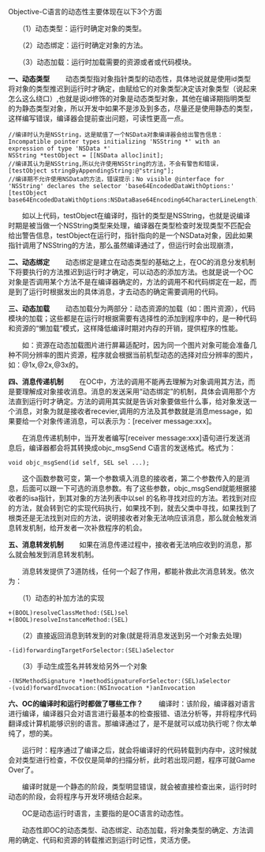 Objective-C语言的动态性主要体现在以下3个方面

　　（1）动态类型：运行时确定对象的类型。

　　（2）动态绑定：运行时确定对象的方法。

　　（3）动态加载：运行时加载需要的资源或者或代码模块。

**一、动态类型**
　　动态类型指对象指针类型的动态性，具体地说就是使用id类型将对象的类型推迟到运行时才确定，由赋给它的对象类型决定该对象类型（说起来怎么这么绕口）,也就是说id修饰的对象是动态类型对象，其他在编译期指明类型的为静态类型对象，所以开发中如果不是涉及到多态，尽量还是使用静态的类型，这样编写错误，编译器会提前查出问题，可读性更高一点。
```
//编译时认为是NSString，这是赋值了一个NSData对象编译器会给出警告信息：Incompatible pointer types initializing 'NSString *' with an expression of type 'NSData *'
NSString *testObject = [[NSData alloc]init];
//编译其认为是NSString,所以允许使用NSString的方法，不会有警告和错误，
[testObject stringByAppendingString:@"string"];
//编译期不允许使用NSData的方法，错误提示；No visible @interface for 'NSString' declares the selector 'base64EncodedDataWithOptions:'
[testObject  base64EncodedDataWithOptions:NSDataBase64Encoding64CharacterLineLength];
```
　　如以上代码，testObject在编译时，指针的类型是NSString，也就是说编译时期是被当做一个NSString类型来处理，编译器在类型检查时发现类型不匹配会给出警告信息，testObject在运行时，指针指向的是一个NSData对象，因此如果指针调用了NSString的方法，那么虽然编译通过了，但运行时会出现崩溃，

**二、动态绑定**
　　动态绑定是建立在动态类型的基础之上，在OC的消息分发机制下将要执行的方法推迟到运行时才确定，可以动态的添加方法。也就是说一个OC对象是否调用某个方法不是在编译器确定的，方法的调用不和代码绑定在一起，而是到了运行时根据发出的具体消息，才去动态的确定需要调用的代码。

**三、动态加载**
　　动态加载分为两部分：动态资源的加载（如：图片资源），代码模块的加载；这些都是在运行时根据需要有选择性的添加到程序中的，是一种代码和资源的“懒加载”模式，这样降低编译时期对内存的开销，提供程序的性能。

　　如：资源在动态加载图片进行屏幕适配时，因为同一个图片对象可能会准备几种不同分辨率的图片资源，程序就会根据当前机型动态的选择对应分辨率的图片，如：@1x,@2x,@3x的。

**四、消息传递机制**
　　在OC中，方法的调用不能再去理解为对象调用其方法，而是要理解成对象接收消息。消息的发送采用“动态绑定”的机制，具体会调用那个方法直到运行时才确定。方法的调用其实就是告诉对象要做些什么事，给对象发送一个消息，对象为就是接收者recevier,调用的方法及其参数就是消息message，如果要给一个对象传递消息，可以表示为：[receiver message:xxx]。

　　在消息传递机制中，当开发者编写[receiver message:xxx]语句进行发送消息后，编译器都会将其转换成objc_msgSend C语言的发送格式。格式为：
```
void objc_msgSend(id self, SEL sel ...);
```
　　这个函数参数可变，第一个参数填入消息的接收者，第二个参数传入的是消息，后面可以跟一下可选的消息参数。有了这些参数，objc_msgSend就能根据接收者的isa指针，到其对象的方法列表中以sel 的名称寻找对应的方法。若找到对应的方法，就会转到它的实现代码执行，如果找不到，就去父类中寻找，如果找到了根类还是无法找到对应的方法，说明接收者对象无法响应该消息，那么就会触发消息转发机制，给开发者一次补救程序的机会。

**五、消息转发机制**
　　如果在消息传递过程中，接收者无法响应收到的消息，那么就会触发到消息转发机制。

　　消息转发提供了3道防线，任何一个起了作用，都能补救此次消息转发。依次为：

　　（1）动态的补加方法的实现
```
+(BOOL)resolveClassMethod:(SEL)sel
+(BOOL)resolveInstanceMethod:(SEL)
```
　　（2）直接返回消息到转发到的对象(就是将消息发送到另一个对象去处理)
```
-(id)forwardingTargetForSelector:(SEL)aSelector
```
　　（3）手动生成签名并转发给另外一个对象
```
-(NSMethodSignature *)methodSignatureForSelector:(SEL)aSelector
-(void)forwardInvocation:(NSInvocation *)anInvocation
```
**六、OC的编译时和运行时都做了哪些工作？**
　　编译时：该阶段，编译器对语言进行编译，编译器只会对语言进行最基本的检查报错、语法分析等，并将程序代码翻译成计算机能够识别的语言。那编译通过了，是不是就可以成功执行呢？你太单纯了，想的美。

　　运行时：程序通过了编译之后，就会将编译好的代码转载到内存中，这时候就会对类型进行检查，不仅仅是简单的扫描分析，此时若出现问题，程序可就Game Over了。

　　编译时就是一个静态的阶段，类型明显错误，就会被直接检查出来，运行时时动态的阶段，会将程序与开发环境结合起来。

　　OC是动态运行时语言，主要指的是OC语言的动态性。

　　动态性即OC的动态类型、动态绑定、动态加载，将对象类型的确定、方法调用的确定、代码和资源的转载推迟到运行时记性，灵活方便。

